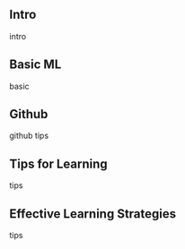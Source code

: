 ## Intro
intro
## Basic ML
basic
## Github 
github tips
## Tips for Learning
tips
## Effective Learning Strategies 
tips